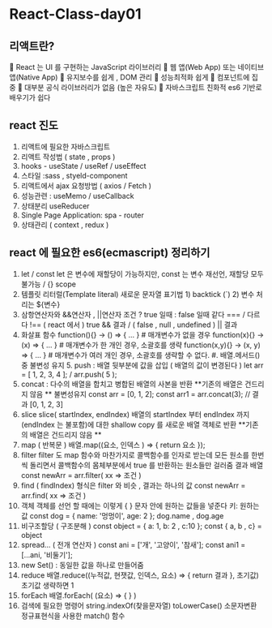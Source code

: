 # React-Class-day01

## 리액트란? 
 React 는 UI 를 구현하는 JavaScript 라이브러리 
 웹 앱(Web App) 또는 네이티브 앱(Native App) 
 유지보수를 쉽게 , DOM 관리  성능최적화 쉽게 
 컴포넌트에 집중  대부분 공식 라이브러리가 없음 (높은 자유도) 
 자바스크립트 친화적 es6 기반로 배우기가 쉽다 


## react 진도 
1. 리액트에 필요한 자바스크립트 
2. 리액트 작성법 ( state , props ) 
3. hooks - useState / useRef / useEffect  
4. 스타일 :sass , styeld-component 
5. 리액트에서 ajax 요청방법 ( axios / Fetch ) 
6. 성능관련 : useMemo / useCallback  
7. 상태분리 useReducer 
8. Single Page Application: spa - router  
9. 상태관리 ( context , redux ) 


## react 에 필요한 es6(ecmascript) 정리하기 
1. let / const let 은 변수에 재할당이 가능하지만, const 는 변수 재선언, 재할당 모두 불가능  /  {} scope  
2. 템플릿 리터럴(Template literal) 새로운 문자열 표기법 1) backtick (`) 2) 변수 처리는 ${변수} 
3. 삼항연산자와 &&연산자 , ||연산자  조건 ? true 일때 : false 일때 같다 ===   / 다르다  !==  ( react 에서 )  true && 결과  /   ( false , null , undefined ) || 결과 
4. 화살표 함수 function(){} ->  () => { ... } # 매개변수가 없을 경우 function(x){} ->  (x) => { ... } # 매개변수가 한 개인 경우, 소괄호를 생략 function(x,y){} -> (x, y) => { ... } # 매개변수가 여러 개인 경우, 소괄호를 생략할 수 없다. 
#. 배열.메서드() 중 불변성 유지 5. push : 배열 뒷부분에 값을 삽입 ( 배열의 값이 변경된다 ) let arr = [ 1, 2, 3, 4 ];  /    arr.push( 5 ); 
6. concat : 다수의 배열을 합치고 병합된 배열의 사본을 반환  **기존의 배열은 건드리지 않음 ** 불변성유지 const arr = [0, 1, 2]; const arr1 = arr.concat(3); // 결과 [0, 1, 2, 3] 
7. slice slice( startIndex, endIndex) 배열의 startIndex 부터 endIndex 까지(endIndex 는 불포함)에 대한 shallow copy 를 새로운 배열 객체로 반환 **기존의 배열은 건드리지 않음 ** 
8. map ( 반복문 ) 배열.map((요소, 인덱스 ) => {    return 요소  }); 
8. filter filter 도 map 함수와 마찬가지로 콜백함수를 인자로 받는데 모든 원소를 한번씩 돌리면서 콜백함수의 몸체부분에서 true 를 반환하는 원소들만 걸러줌  결과 배열 const newArr = arr.filter( xx => 조건 ) 
9. find ( findIndex) 형식은 filter 와 비슷 , 결과는 하나의 값  const newArr = arr.find( xx => 조건 ) 
10. 객체 객체를 선언 할 때에는 이렇게 { } 문자 안에 원하는 값들을 넣준다 키: 원하는 값 const dog = { name: '멍멍이', age: 2  }; dog.name , dog.age 
11. 비구조할당 ( 구조분해 ) const object = { a: 1, b: 2 , c:10 }; const { a, b , c} = object   
12. spread... ( 전개 연산자 ) const ani = ['개', '고양이', '참새']; const ani1 = [...ani, '비둘기']; 
13. new Set() : 동일한 값을 하나로 만들어줌 
14. reduce  배열.reduce((누적값, 현잿값, 인덱스, 요소) => {  return 결과  }, 초기값)  초기값 생략하면 1 
15. forEach 배열.forEach( (요소) => { } ) 
16. 검색에 필요한 명령어 string.indexOf(찾을문자열)  toLowerCase() 소문자변환 정규표현식을 사용한 match() 함수 
 
